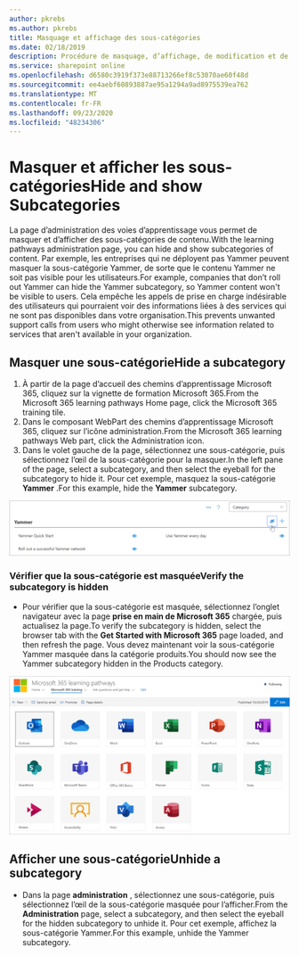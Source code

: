 ```yaml
---
author: pkrebs
ms.author: pkrebs
title: Masquage et affichage des sous-catégories
ms.date: 02/18/2019
description: Procédure de masquage, d’affichage, de modification et de suppression de sous-catégories
ms.service: sharepoint online
ms.openlocfilehash: d6580c3919f373e88713266ef8c53070ae60f48d
ms.sourcegitcommit: ee4aebf60893887ae95a1294a9ad8975539ea762
ms.translationtype: MT
ms.contentlocale: fr-FR
ms.lasthandoff: 09/23/2020
ms.locfileid: "48234306"
---
```

# <a name="hide-and-show-subcategories"></a><span data-ttu-id="a32a4-103">Masquer et afficher les sous-catégories</span><span class="sxs-lookup"><span data-stu-id="a32a4-103">Hide and show Subcategories</span></span>

<span data-ttu-id="a32a4-104">La page d’administration des voies d’apprentissage vous permet de masquer et d’afficher des sous-catégories de contenu.</span><span class="sxs-lookup"><span data-stu-id="a32a4-104">With the learning pathways administration page, you can hide and show subcategories of content.</span></span> <span data-ttu-id="a32a4-105">Par exemple, les entreprises qui ne déployent pas Yammer peuvent masquer la sous-catégorie Yammer, de sorte que le contenu Yammer ne soit pas visible pour les utilisateurs.</span><span class="sxs-lookup"><span data-stu-id="a32a4-105">For example, companies that don’t roll out Yammer can hide the Yammer subcategory, so Yammer content won't be visible to users.</span></span> <span data-ttu-id="a32a4-106">Cela empêche les appels de prise en charge indésirable des utilisateurs qui pourraient voir des informations liées à des services qui ne sont pas disponibles dans votre organisation.</span><span class="sxs-lookup"><span data-stu-id="a32a4-106">This prevents unwanted support calls from users who might otherwise see information related to services that aren't available in your organization.</span></span>

## <a name="hide-a-subcategory"></a><span data-ttu-id="a32a4-107">Masquer une sous-catégorie</span><span class="sxs-lookup"><span data-stu-id="a32a4-107">Hide a subcategory</span></span> 

1. <span data-ttu-id="a32a4-108">À partir de la page d’accueil des chemins d’apprentissage Microsoft 365, cliquez sur la vignette de formation Microsoft 365.</span><span class="sxs-lookup"><span data-stu-id="a32a4-108">From the Microsoft 365 learning pathways Home page, click the Microsoft 365 training tile.</span></span>
2. <span data-ttu-id="a32a4-109">Dans le composant WebPart des chemins d’apprentissage Microsoft 365, cliquez sur l’icône administration.</span><span class="sxs-lookup"><span data-stu-id="a32a4-109">From the Microsoft 365 learning pathways Web part, click the Administration icon.</span></span> 
3. <span data-ttu-id="a32a4-110">Dans le volet gauche de la page, sélectionnez une sous-catégorie, puis sélectionnez l’œil de la sous-catégorie pour la masquer.</span><span class="sxs-lookup"><span data-stu-id="a32a4-110">In the left pane of the page, select a subcategory, and then select the eyeball for the subcategory to hide it.</span></span> <span data-ttu-id="a32a4-111">Pour cet exemple, masquez la sous-catégorie **Yammer** .</span><span class="sxs-lookup"><span data-stu-id="a32a4-111">For this example, hide the **Yammer** subcategory.</span></span>  

![cg-hidesubcat.png](media/cg-hidesubcat.png)

### <a name="verify-the-subcategory-is-hidden"></a><span data-ttu-id="a32a4-113">Vérifier que la sous-catégorie est masquée</span><span class="sxs-lookup"><span data-stu-id="a32a4-113">Verify the subcategory is hidden</span></span>
- <span data-ttu-id="a32a4-114">Pour vérifier que la sous-catégorie est masquée, sélectionnez l’onglet navigateur avec la page **prise en main de Microsoft 365** chargée, puis actualisez la page.</span><span class="sxs-lookup"><span data-stu-id="a32a4-114">To verify the subcategory is hidden, select the browser tab with the **Get Started with Microsoft 365** page loaded, and then refresh the page.</span></span> <span data-ttu-id="a32a4-115">Vous devez maintenant voir la sous-catégorie Yammer masquée dans la catégorie produits.</span><span class="sxs-lookup"><span data-stu-id="a32a4-115">You should now see the Yammer subcategory hidden in the Products category.</span></span> 

![cg-hidesubcatrefresh.png](media/cg-hidesubcatrefresh.png)

## <a name="unhide-a-subcategory"></a><span data-ttu-id="a32a4-117">Afficher une sous-catégorie</span><span class="sxs-lookup"><span data-stu-id="a32a4-117">Unhide a subcategory</span></span> 

- <span data-ttu-id="a32a4-118">Dans la page **administration** , sélectionnez une sous-catégorie, puis sélectionnez l’œil de la sous-catégorie masquée pour l’afficher.</span><span class="sxs-lookup"><span data-stu-id="a32a4-118">From the **Administration** page, select a subcategory, and then select the eyeball for the hidden subcategory to unhide it.</span></span> <span data-ttu-id="a32a4-119">Pour cet exemple, affichez la sous-catégorie Yammer.</span><span class="sxs-lookup"><span data-stu-id="a32a4-119">For this example, unhide the Yammer subcategory.</span></span>